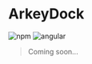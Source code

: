 # ArkeyDock



![npm](https://img.shields.io/badge/npm-6.3.0-yellowgreen.svg)
![angular](https://img.shields.io/badge/angular-5.0.0-yellowgreen.svg)



> Coming soon...
